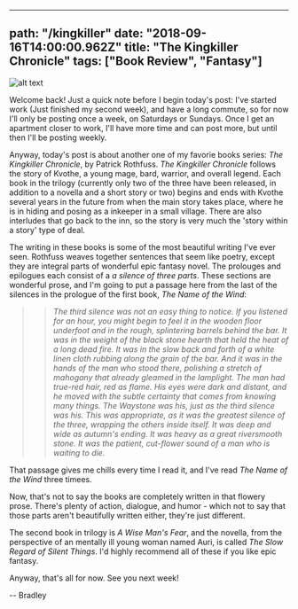 ---
path: "/kingkiller"
date: "2018-09-16T14:00:00.962Z"
title: "The Kingkiller Chronicle"
tags: ["Book Review", "Fantasy"]
------

![alt text](https://s3.amazonaws.com/a-nerds-word/kingkiller_chronicle.jpg "The Kingkiller Chronicle Books")

Welcome back! Just a quick note before I begin today's post: I've started work (Just finished my second week), and have a long commute, so for now I'll only be posting once a week, on Saturdays or Sundays. Once I get an apartment closer to work, I'll have more time and can post more, but until then I'll be posting weekly.

Anyway, today's post is about another one of my favorie books series: *The Kingkiller Chronicle*, by Patrick Rothfuss. *The Kingkiller Chronicle* follows the story of Kvothe, a young mage, bard, warrior, and overall legend. Each book in the trilogy (currently only two of the three have been released, in addition to a novella and a short story or two) begins and ends with Kvothe several years in the future from when the main story takes place, where he is in hiding and posing as a inkeeper in a small village. There are also interludes that go back to the inn, so the story is very much the 'story within a story' type of deal.

The writing in these books is some of the most beautiful writing I've ever seen. Rothfuss weaves together sentences that seem like poetry, except they are integral parts of wonderful epic fantasy novel. The prolouges and epilogues each consist of a *a silence of three parts*. These sections are wonderful prose, and I'm going to put a passage here from the last of the silences in the prologue of the first book, *The Name of the Wind*:

>> *The third silence was not an easy thing to notice. If you listened for an hour, you might begin to feel it in the wooden floor underfoot and in the rough, splintering barrels behind the bar. It was in the weight of the black stone hearth that held the heat of a long dead fire. It was in the slow back and forth of a white linen cloth rubbing along the grain of the bar. And it was in the hands of the man who stood there, polishing a stretch of mahogany that already gleamed in the lamplight. The man had true-red hair, red as flame. His eyes were dark and distant, and he moved with the subtle certainty that comes from knowing many things. The Waystone was his, just as the third silence was his. This was appropriate, as it was the greatest silence of the three, wrapping the others inside itself. It was deep and wide as autumn's ending. It was heavy as a great riversmooth stone. It was the patient, cut-flower sound of a man who is waiting to die.*

That passage gives me chills every time I read it, and I've read *The Name of the Wind* three timees.

Now, that's not to say the books are completely written in that flowery prose. There's plenty of action, dialogue, and humor - which  not to say that those parts aren't beautifully written either, they're just different.

The second book in trilogy is *A Wise Man's Fear*, and the novella, from the perspective of an mentally ill young woman named Auri, is called *The Slow Regard of Silent Things*. I'd highly recommend all of these if you like epic fantasy.

Anyway, that's all for now. See you next week!

-- Bradley